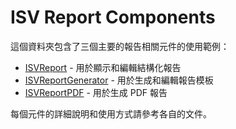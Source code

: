 # ISV Report Components

這個資料夾包含了三個主要的報告相關元件的使用範例：

-   [ISVReport](./ISVReport.md) - 用於顯示和編輯結構化報告
-   [ISVReportGenerator](./ISVReportGenerator.md) - 用於生成和編輯報告模板
-   [ISVReportPDF](./ISVReportPDF.md) - 用於生成 PDF 報告

每個元件的詳細說明和使用方式請參考各自的文件。
